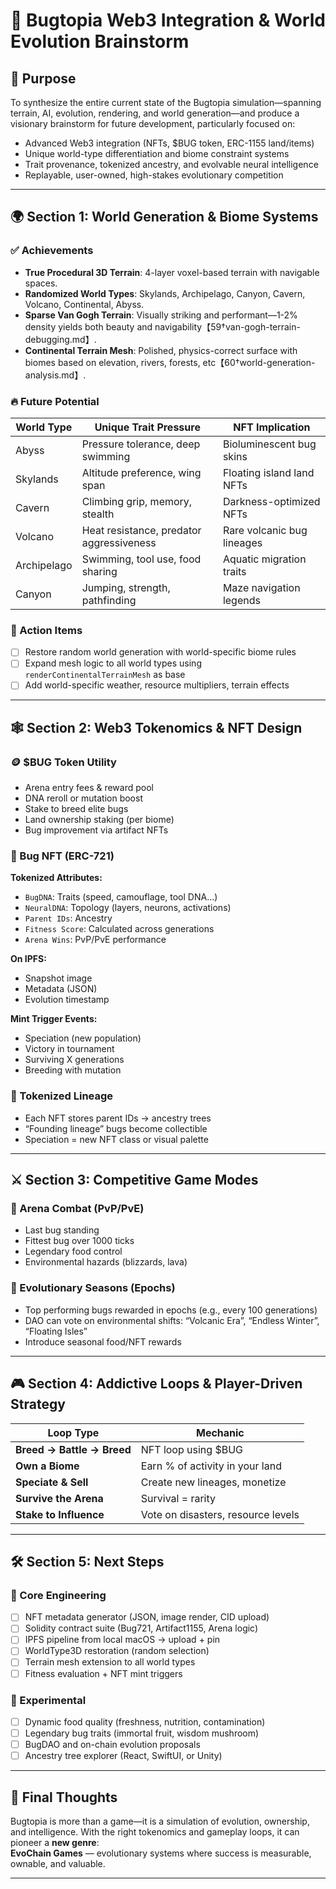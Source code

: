# 🧬 Bugtopia Web3 Integration & World Evolution Brainstorm

## 🧠 Purpose

To synthesize the entire current state of the Bugtopia simulation—spanning terrain, AI, evolution, rendering, and world generation—and produce a visionary brainstorm for future development, particularly focused on:

- Advanced Web3 integration (NFTs, $BUG token, ERC-1155 land/items)
- Unique world-type differentiation and biome constraint systems
- Trait provenance, tokenized ancestry, and evolvable neural intelligence
- Replayable, user-owned, high-stakes evolutionary competition

---

## 🌍 Section 1: World Generation & Biome Systems

### ✅ Achievements

- **True Procedural 3D Terrain**: 4-layer voxel-based terrain with navigable spaces.
- **Randomized World Types**: Skylands, Archipelago, Canyon, Cavern, Volcano, Continental, Abyss.
- **Sparse Van Gogh Terrain**: Visually striking and performant—1-2% density yields both beauty and navigability【59†van-gogh-terrain-debugging.md】.
- **Continental Terrain Mesh**: Polished, physics-correct surface with biomes based on elevation, rivers, forests, etc【60†world-generation-analysis.md】.

### 🔥 Future Potential

| World Type      | Unique Trait Pressure                   | NFT Implication               |
|------------------|-----------------------------------------|-------------------------------|
| Abyss            | Pressure tolerance, deep swimming       | Bioluminescent bug skins      |
| Skylands         | Altitude preference, wing span          | Floating island land NFTs     |
| Cavern           | Climbing grip, memory, stealth          | Darkness-optimized NFTs       |
| Volcano          | Heat resistance, predator aggressiveness| Rare volcanic bug lineages    |
| Archipelago      | Swimming, tool use, food sharing        | Aquatic migration traits      |
| Canyon           | Jumping, strength, pathfinding          | Maze navigation legends       |

### 🌱 Action Items

- [ ] Restore random world generation with world-specific biome rules
- [ ] Expand mesh logic to all world types using `renderContinentalTerrainMesh` as base
- [ ] Add world-specific weather, resource multipliers, terrain effects

---

## 🕸️ Section 2: Web3 Tokenomics & NFT Design

### 🪙 $BUG Token Utility

- Arena entry fees & reward pool
- DNA reroll or mutation boost
- Stake to breed elite bugs
- Land ownership staking (per biome)
- Bug improvement via artifact NFTs

### 🧬 Bug NFT (ERC-721)

**Tokenized Attributes:**

- `BugDNA`: Traits (speed, camouflage, tool DNA...)
- `NeuralDNA`: Topology (layers, neurons, activations)
- `Parent IDs`: Ancestry
- `Fitness Score`: Calculated across generations
- `Arena Wins`: PvP/PvE performance

**On IPFS:**
- Snapshot image
- Metadata (JSON)
- Evolution timestamp

**Mint Trigger Events:**
- Speciation (new population)
- Victory in tournament
- Surviving X generations
- Breeding with mutation

### 🧬 Tokenized Lineage

- Each NFT stores parent IDs → ancestry trees
- “Founding lineage” bugs become collectible
- Speciation = new NFT class or visual palette

---

## ⚔️ Section 3: Competitive Game Modes

### 🎯 Arena Combat (PvP/PvE)

- Last bug standing
- Fittest bug over 1000 ticks
- Legendary food control
- Environmental hazards (blizzards, lava)

### 🧠 Evolutionary Seasons (Epochs)

- Top performing bugs rewarded in epochs (e.g., every 100 generations)
- DAO can vote on environmental shifts: “Volcanic Era”, “Endless Winter”, “Floating Isles”
- Introduce seasonal food/NFT rewards

---

## 🎮 Section 4: Addictive Loops & Player-Driven Strategy

| Loop Type             | Mechanic |
|-----------------------|----------|
| **Breed → Battle → Breed** | NFT loop using $BUG |
| **Own a Biome**       | Earn % of activity in your land |
| **Speciate & Sell**   | Create new lineages, monetize |
| **Survive the Arena** | Survival = rarity |
| **Stake to Influence**| Vote on disasters, resource levels |

---

## 🛠️ Section 5: Next Steps

### 🔧 Core Engineering

- [ ] NFT metadata generator (JSON, image render, CID upload)
- [ ] Solidity contract suite (Bug721, Artifact1155, Arena logic)
- [ ] IPFS pipeline from local macOS → upload + pin
- [ ] WorldType3D restoration (random selection)
- [ ] Terrain mesh extension to all world types
- [ ] Fitness evaluation + NFT mint triggers

### 🔮 Experimental

- [ ] Dynamic food quality (freshness, nutrition, contamination)
- [ ] Legendary bug traits (immortal fruit, wisdom mushroom)
- [ ] BugDAO and on-chain evolution proposals
- [ ] Ancestry tree explorer (React, SwiftUI, or Unity)

---

## 🧠 Final Thoughts

Bugtopia is more than a game—it is a simulation of evolution, ownership, and intelligence. With the right tokenomics and gameplay loops, it can pioneer a **new genre**:  
**EvoChain Games** — evolutionary systems where success is measurable, ownable, and valuable.

---

